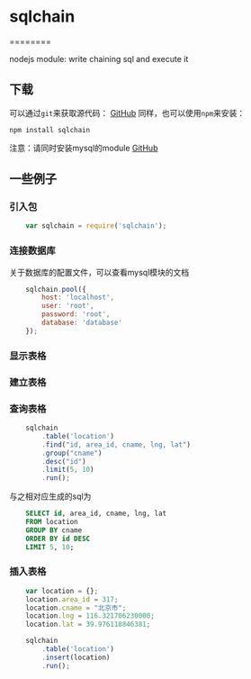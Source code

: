 # sqlchain
========

nodejs module: write chaining sql and execute it

## 下载

可以通过`git`来获取源代码：
[GitHub](https://github.com/xiwan/sqlchain)
同样，也可以使用`npm`来安装：

	npm install sqlchain

注意：请同时安装mysql的module 
[GitHub](https://github.com/felixge/node-mysql)

## 一些例子

### 引入包

```javascript
	var sqlchain = require('sqlchain');
```

### 连接数据库

关于数据库的配置文件，可以查看mysql模块的文档

```javascript
	sqlchain.pool({
		host: 'localhost',
		user: 'root',
		password: 'root',
		database: 'database'
	});
```

### 显示表格

### 建立表格

### 查询表格

```javascript
	sqlchain
		.table('location')
		.find("id, area_id, cname, lng, lat")
		.group("cname")
		.desc("id")
		.limit(5, 10)
		.run();
```

与之相对应生成的sql为

```sql
	SELECT id, area_id, cname, lng, lat
	FROM location
	GROUP BY cname
	ORDER BY id DESC
	LIMIT 5, 10;
```

### 插入表格

```javascript
	var location = {};
	location.area_id = 317;
	location.cname = "北京市";
	location.lng = 116.321706230000;
	location.lat = 39.976118846381;

	sqlchain
		.table('location')
		.insert(location)
		.run();
```

